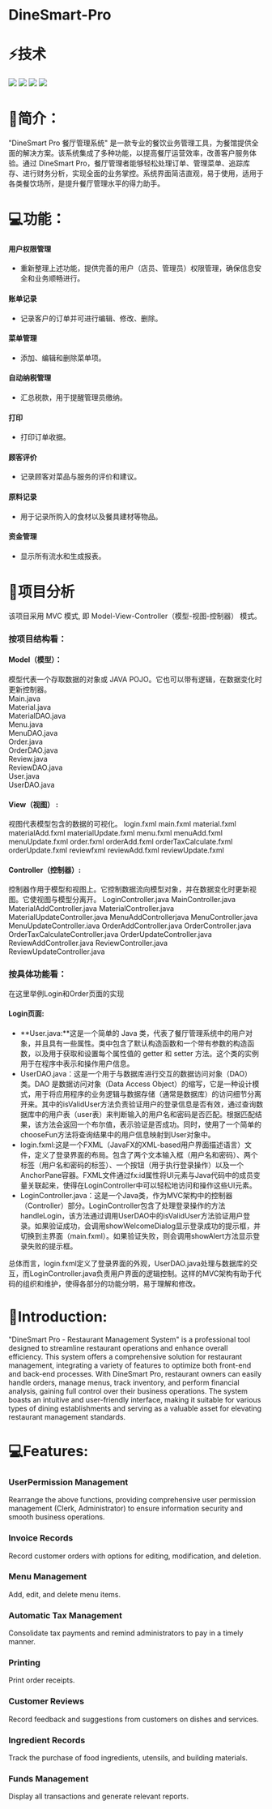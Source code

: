 # DineSmart-Pro
⚡技术
=================
<div align="left">
    <img src="https://img.shields.io/badge/Java-1.8%2B-%23437291?logo=openjdk&logoColor=%23437291"/>
    <img src="https://img.shields.io/badge/mysql-8%2B-%23437291?logo=openjdk&logoColor=%23437291"/>
    <img src="https://img.shields.io/badge/jdbc-8.2.0-brightgreen"/>
    <img src="https://img.shields.io/badge/javafx-21.0.1-brightgreen"/>
</div>

👋简介：
=================
"DineSmart Pro 餐厅管理系统" 是一款专业的餐饮业务管理工具，为餐馆提供全面的解决方案。该系统集成了多种功能，以提高餐厅运营效率，改善客户服务体验。通过 DineSmart Pro，餐厅管理者能够轻松处理订单、管理菜单、追踪库存、进行财务分析，实现全面的业务掌控。系统界面简洁直观，易于使用，适用于各类餐饮场所，是提升餐厅管理水平的得力助手。

💻功能：
=================

#### 用户权限管理
* 重新整理上述功能，提供完善的用户（店员、管理员）权限管理，确保信息安全和业务顺畅进行。

#### 账单记录
* 记录客户的订单并可进行编辑、修改、删除。

#### 菜单管理
* 添加、编辑和删除菜单项。

#### 自动纳税管理
* 汇总税款，用于提醒管理员缴纳。

#### 打印
* 打印订单收据。

#### 顾客评价
* 记录顾客对菜品与服务的评价和建议。

#### 原料记录
* 用于记录所购入的食材以及餐具建材等物品。

#### 资金管理
* 显示所有流水和生成报表。

🌱项目分析
=================
该项目采用 MVC 模式, 即 Model-View-Controller（模型-视图-控制器） 模式。
### 按项目结构看：
#### Model（模型）：
模型代表一个存取数据的对象或 JAVA POJO。它也可以带有逻辑，在数据变化时更新控制器。  
Main.java  
Material.java  
MaterialDAO.java  
Menu.java  
MenuDAO.java  
Order.java  
OrderDAO.java  
Review.java  
ReviewDAO.java  
User.java  
UserDAO.java  
#### View（视图） :
视图代表模型包含的数据的可视化。
login.fxml
main.fxml
material.fxml
materialAdd.fxml
materialUpdate.fxml
menu.fxml
menuAdd.fxml
menuUpdate.fxml
order.fxml
orderAdd.fxml
orderTaxCalculate.fxml
orderUpdate.fxml
reviewfxml
reviewAdd.fxml
reviewUpdate.fxml
#### Controller（控制器）: 
控制器作用于模型和视图上。它控制数据流向模型对象，并在数据变化时更新视图。它使视图与模型分离开。
LoginController.java
MainController.java
MaterialAddController.java
MaterialController.java
MaterialUpdateController.java
MenuAddControllerjava
MenuController.java
MenuUpdateController.iava
OrderAddController.java
OrderController.java
OrderTaxCalculateController.java
OrderUpdateController.java
ReviewAddController.java
ReviewController.java
ReviewUpdateController.java

### 按具体功能看：
在这里举例Login和Order页面的实现
#### Login页面:
-  **User.java:**这是一个简单的 Java 类，代表了餐厅管理系统中的用户对象，并且具有一些属性。类中包含了默认构造函数和一个带有参数的构造函数，以及用于获取和设置每个属性值的 getter 和 setter 方法。这个类的实例用于在程序中表示和操作用户信息。
- UserDAO.java：这是一个用于与数据库进行交互的数据访问对象（DAO）类。DAO 是数据访问对象（Data Access Object）的缩写，它是一种设计模式，用于将应用程序的业务逻辑与数据存储（通常是数据库）的访问细节分离开来。其中的isValidUser方法负责验证用户的登录信息是否有效，通过查询数据库中的用户表（user表）来判断输入的用户名和密码是否匹配。根据匹配结果，该方法会返回一个布尔值，表示验证是否成功。同时，使用了一个简单的chooseFun方法将查询结果中的用户信息映射到User对象中。
- login.fxml:这是一个FXML（JavaFX的XML-based用户界面描述语言）文件，定义了登录界面的布局。包含了两个文本输入框（用户名和密码）、两个标签（用户名和密码的标签）、一个按钮（用于执行登录操作）以及一个AnchorPane容器。FXML文件通过fx:id属性将UI元素与Java代码中的成员变量关联起来，使得在LoginController中可以轻松地访问和操作这些UI元素。
- LoginController.java：这是一个Java类，作为MVC架构中的控制器（Controller）部分。LoginController包含了处理登录操作的方法handleLogin，该方法通过调用UserDAO中的isValidUser方法验证用户登录。如果验证成功，会调用showWelcomeDialog显示登录成功的提示框，并切换到主界面（main.fxml）。如果验证失败，则会调用showAlert方法显示登录失败的提示框。

总体而言，login.fxml定义了登录界面的外观，UserDAO.java处理与数据库的交互，而LoginController.java负责用户界面的逻辑控制。这样的MVC架构有助于代码的组织和维护，使得各部分的功能分明，易于理解和修改。


👋Introduction:
=================
"DineSmart Pro - Restaurant Management System" is a professional tool designed to streamline restaurant operations and enhance overall efficiency. This system offers a comprehensive solution for restaurant management, integrating a variety of features to optimize both front-end and back-end processes. With DineSmart Pro, restaurant owners can easily handle orders, manage menus, track inventory, and perform financial analysis, gaining full control over their business operations. The system boasts an intuitive and user-friendly interface, making it suitable for various types of dining establishments and serving as a valuable asset for elevating restaurant management standards.

💻Features:
=================

### UserPermission Management
Rearrange the above functions, providing comprehensive user permission management (Clerk, Administrator)   to ensure information security and smooth business operations.

### Invoice Records
Record customer orders with options for editing, modification, and deletion.

### Menu Management
Add, edit, and delete menu items.

### Automatic Tax Management
Consolidate tax payments and remind administrators to pay in a timely manner.

### Printing
Print order receipts.

### Customer Reviews
Record feedback and suggestions from customers on dishes and services.

### Ingredient Records
Track the purchase of food ingredients, utensils, and building materials.

### Funds Management
Display all transactions and generate relevant reports.

